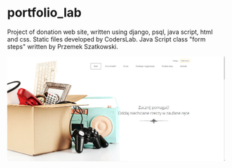 # portfolio_lab

Project of donation web site, written using django, psql, java script, html and css. Static files developed by CodersLab. Java Script class "form steps" written by Przemek Szatkowski.

![site view](portfolio_app/static/images/portfolio_lab_screen.png)

